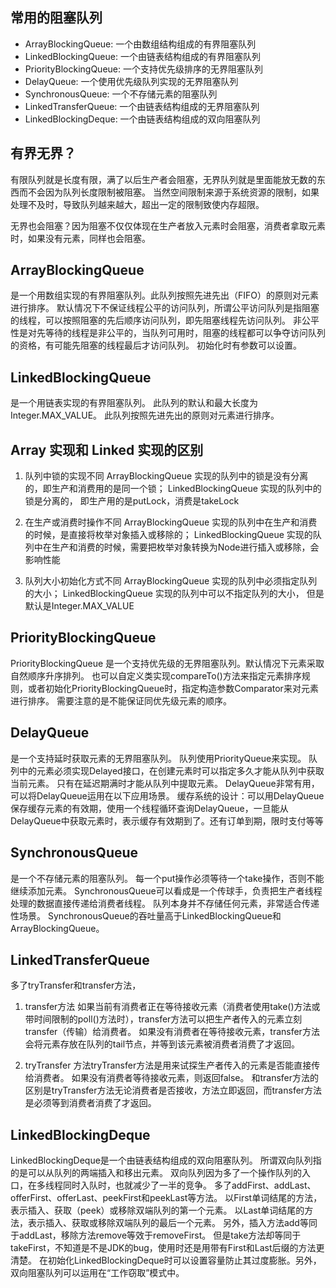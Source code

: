 ## 常用的阻塞队列
- ArrayBlockingQueue: 一个由数组结构组成的有界阻塞队列
- LinkedBlockingQueue: 一个由链表结构组成的有界阻塞队列
- PriorityBlockingQueue: 一个支持优先级排序的无界阻塞队列
- DelayQueue: 一个使用优先级队列实现的无界阻塞队列
- SynchronousQueue: 一个不存储元素的阻塞队列
- LinkedTransferQueue: 一个由链表结构组成的无界阻塞队列
- LinkedBlockingDeque: 一个由链表结构组成的双向阻塞队列

## 有界无界？
有限队列就是长度有限，满了以后生产者会阻塞，无界队列就是里面能放无数的东西而不会因为队列长度限制被阻塞。
当然空间限制来源于系统资源的限制，如果处理不及时，导致队列越来越大，超出一定的限制致使内存超限。

无界也会阻塞？因为阻塞不仅仅体现在生产者放入元素时会阻塞，消费者拿取元素时，如果没有元素，同样也会阻塞。

## ArrayBlockingQueue
是一个用数组实现的有界阻塞队列。此队列按照先进先出（FIFO）的原则对元素进行排序。
默认情况下不保证线程公平的访问队列，所谓公平访问队列是指阻塞的线程，可以按照阻塞的先后顺序访问队列，即先阻塞线程先访问队列。
非公平性是对先等待的线程是非公平的，当队列可用时，阻塞的线程都可以争夺访问队列的资格，有可能先阻塞的线程最后才访问队列。
初始化时有参数可以设置。
 
## LinkedBlockingQueue
是一个用链表实现的有界阻塞队列。
此队列的默认和最大长度为Integer.MAX_VALUE。
此队列按照先进先出的原则对元素进行排序。

## Array 实现和 Linked 实现的区别
1. 队列中锁的实现不同
ArrayBlockingQueue 实现的队列中的锁是没有分离的，即生产和消费用的是同一个锁；
LinkedBlockingQueue 实现的队列中的锁是分离的， 即生产用的是putLock，消费是takeLock

2. 在生产或消费时操作不同
ArrayBlockingQueue 实现的队列中在生产和消费的时候，是直接将枚举对象插入或移除的；
LinkedBlockingQueue 实现的队列中在生产和消费的时候，需要把枚举对象转换为Node<E>进行插入或移除，会影响性能

3. 队列大小初始化方式不同
ArrayBlockingQueue 实现的队列中必须指定队列的大小；
LinkedBlockingQueue 实现的队列中可以不指定队列的大小，
但是默认是Integer.MAX_VALUE

## PriorityBlockingQueue
PriorityBlockingQueue 是一个支持优先级的无界阻塞队列。默认情况下元素采取自然顺序升序排列。
也可以自定义类实现compareTo()方法来指定元素排序规则，或者初始化PriorityBlockingQueue时，指定构造参数Comparator来对元素进行排序。
需要注意的是不能保证同优先级元素的顺序。

## DelayQueue 
是一个支持延时获取元素的无界阻塞队列。
队列使用PriorityQueue来实现。
队列中的元素必须实现Delayed接口，在创建元素时可以指定多久才能从队列中获取当前元素。
只有在延迟期满时才能从队列中提取元素。
DelayQueue非常有用，可以将DelayQueue运用在以下应用场景。
缓存系统的设计：可以用DelayQueue保存缓存元素的有效期，使用一个线程循环查询DelayQueue，一旦能从DelayQueue中获取元素时，表示缓存有效期到了。还有订单到期，限时支付等等

## SynchronousQueue
是一个不存储元素的阻塞队列。
每一个put操作必须等待一个take操作，否则不能继续添加元素。
SynchronousQueue可以看成是一个传球手，负责把生产者线程处理的数据直接传递给消费者线程。
队列本身并不存储任何元素，非常适合传递性场景。
SynchronousQueue的吞吐量高于LinkedBlockingQueue和ArrayBlockingQueue。

## LinkedTransferQueue
多了tryTransfer和transfer方法，
1. transfer方法
如果当前有消费者正在等待接收元素（消费者使用take()方法或带时间限制的poll()方法时），transfer方法可以把生产者传入的元素立刻transfer（传输）给消费者。
如果没有消费者在等待接收元素，transfer方法会将元素存放在队列的tail节点，并等到该元素被消费者消费了才返回。

2. tryTransfer
方法tryTransfer方法是用来试探生产者传入的元素是否能直接传给消费者。
如果没有消费者等待接收元素，则返回false。
和transfer方法的区别是tryTransfer方法无论消费者是否接收，方法立即返回，而transfer方法是必须等到消费者消费了才返回。

## LinkedBlockingDeque
LinkedBlockingDeque是一个由链表结构组成的双向阻塞队列。
所谓双向队列指的是可以从队列的两端插入和移出元素。
双向队列因为多了一个操作队列的入口，在多线程同时入队时，也就减少了一半的竞争。
多了addFirst、addLast、offerFirst、offerLast、peekFirst和peekLast等方法。
以First单词结尾的方法，表示插入、获取（peek）或移除双端队列的第一个元素。
以Last单词结尾的方法，表示插入、获取或移除双端队列的最后一个元素。
另外，插入方法add等同于addLast，移除方法remove等效于removeFirst。
但是take方法却等同于takeFirst，不知道是不是JDK的bug，使用时还是用带有First和Last后缀的方法更清楚。
在初始化LinkedBlockingDeque时可以设置容量防止其过度膨胀。另外，双向阻塞队列可以运用在“工作窃取”模式中。

